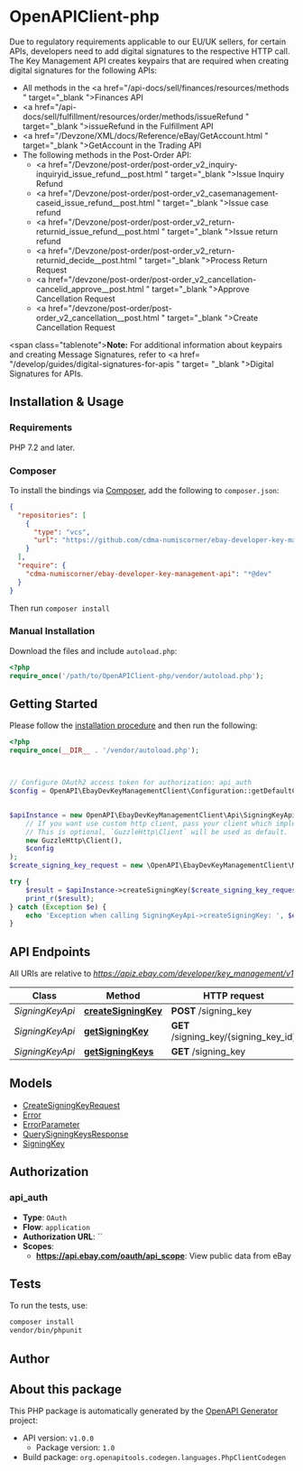 # OpenAPIClient-php

Due to regulatory requirements applicable to our EU/UK sellers, for certain APIs, developers need to add digital signatures to the respective HTTP call. The Key Management API creates keypairs that are required when creating digital signatures for the following APIs:<ul><li>All methods in the <a href=\"/api-docs/sell/finances/resources/methods \" target=\"_blank \">Finances API</a></li><li><a href=\"/api-docs/sell/fulfillment/resources/order/methods/issueRefund \" target=\"_blank \">issueRefund</a> in the Fulfillment API</li><li><a href=\"/Devzone/XML/docs/Reference/eBay/GetAccount.html \" target=\"_blank \">GetAccount</a> in the Trading API</li><li>The following methods in the Post-Order API:<ul><li><a href=\"/Devzone/post-order/post-order_v2_inquiry-inquiryid_issue_refund__post.html \" target=\"_blank \">Issue Inquiry Refund</a></li><li><a href=\"/Devzone/post-order/post-order_v2_casemanagement-caseid_issue_refund__post.html \" target=\"_blank \">Issue case refund</a></li><li><a href=\"/Devzone/post-order/post-order_v2_return-returnid_issue_refund__post.html \" target=\"_blank \">Issue return refund</a></li><li><a href=\"/Devzone/post-order/post-order_v2_return-returnid_decide__post.html \" target=\"_blank \">Process Return Request</a></li><li><a href=\"/devzone/post-order/post-order_v2_cancellation-cancelid_approve__post.html \" target=\"_blank \">Approve Cancellation Request</a></li><li><a href=\"/devzone/post-order/post-order_v2_cancellation__post.html \" target=\"_blank \">Create Cancellation Request</a></li></ul></li></ul><span class=\"tablenote\"><b>Note:</b> For additional information about keypairs and creating Message Signatures, refer to <a href= \"/develop/guides/digital-signatures-for-apis \" target= \"_blank \">Digital Signatures for APIs</a>.</span>


## Installation & Usage

### Requirements

PHP 7.2 and later.

### Composer

To install the bindings via [Composer](https://getcomposer.org/), add the following to `composer.json`:

```json
{
  "repositories": [
    {
      "type": "vcs",
      "url": "https://github.com/cdma-numiscorner/ebay-developer-key-management-api.git"
    }
  ],
  "require": {
    "cdma-numiscorner/ebay-developer-key-management-api": "*@dev"
  }
}
```

Then run `composer install`

### Manual Installation

Download the files and include `autoload.php`:

```php
<?php
require_once('/path/to/OpenAPIClient-php/vendor/autoload.php');
```

## Getting Started

Please follow the [installation procedure](#installation--usage) and then run the following:

```php
<?php
require_once(__DIR__ . '/vendor/autoload.php');



// Configure OAuth2 access token for authorization: api_auth
$config = OpenAPI\EbayDevKeyManagementClient\Configuration::getDefaultConfiguration()->setAccessToken('YOUR_ACCESS_TOKEN');


$apiInstance = new OpenAPI\EbayDevKeyManagementClient\Api\SigningKeyApi(
    // If you want use custom http client, pass your client which implements `GuzzleHttp\ClientInterface`.
    // This is optional, `GuzzleHttp\Client` will be used as default.
    new GuzzleHttp\Client(),
    $config
);
$create_signing_key_request = new \OpenAPI\EbayDevKeyManagementClient\Model\CreateSigningKeyRequest(); // \OpenAPI\EbayDevKeyManagementClient\Model\CreateSigningKeyRequest

try {
    $result = $apiInstance->createSigningKey($create_signing_key_request);
    print_r($result);
} catch (Exception $e) {
    echo 'Exception when calling SigningKeyApi->createSigningKey: ', $e->getMessage(), PHP_EOL;
}

```

## API Endpoints

All URIs are relative to *https://apiz.ebay.com/developer/key_management/v1*

Class | Method | HTTP request | Description
------------ | ------------- | ------------- | -------------
*SigningKeyApi* | [**createSigningKey**](docs/Api/SigningKeyApi.md#createsigningkey) | **POST** /signing_key | 
*SigningKeyApi* | [**getSigningKey**](docs/Api/SigningKeyApi.md#getsigningkey) | **GET** /signing_key/{signing_key_id} | 
*SigningKeyApi* | [**getSigningKeys**](docs/Api/SigningKeyApi.md#getsigningkeys) | **GET** /signing_key | 

## Models

- [CreateSigningKeyRequest](docs/Model/CreateSigningKeyRequest.md)
- [Error](docs/Model/Error.md)
- [ErrorParameter](docs/Model/ErrorParameter.md)
- [QuerySigningKeysResponse](docs/Model/QuerySigningKeysResponse.md)
- [SigningKey](docs/Model/SigningKey.md)

## Authorization

### api_auth

- **Type**: `OAuth`
- **Flow**: `application`
- **Authorization URL**: ``
- **Scopes**: 
    - **https://api.ebay.com/oauth/api_scope**: View public data from eBay

## Tests

To run the tests, use:

```bash
composer install
vendor/bin/phpunit
```

## Author



## About this package

This PHP package is automatically generated by the [OpenAPI Generator](https://openapi-generator.tech) project:

- API version: `v1.0.0`
    - Package version: `1.0`
- Build package: `org.openapitools.codegen.languages.PhpClientCodegen`
